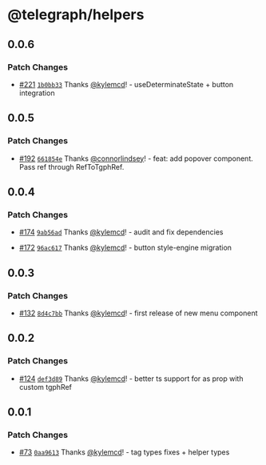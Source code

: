 # @telegraph/helpers

## 0.0.6

### Patch Changes

- [#221](https://github.com/knocklabs/telegraph/pull/221) [`1b0bb33`](https://github.com/knocklabs/telegraph/commit/1b0bb333d6ca1664971d19d48d3b036c6711d554) Thanks [@kylemcd](https://github.com/kylemcd)! - useDeterminateState + button integration

## 0.0.5

### Patch Changes

- [#192](https://github.com/knocklabs/telegraph/pull/192) [`661854e`](https://github.com/knocklabs/telegraph/commit/661854eba8553eb7a112d1f3f5f5555a27729581) Thanks [@connorlindsey](https://github.com/connorlindsey)! - feat: add popover component. Pass ref through RefToTgphRef.

## 0.0.4

### Patch Changes

- [#174](https://github.com/knocklabs/telegraph/pull/174) [`9ab56ad`](https://github.com/knocklabs/telegraph/commit/9ab56ad877b964e1f21ff24312957cc6df519756) Thanks [@kylemcd](https://github.com/kylemcd)! - audit and fix dependencies

- [#172](https://github.com/knocklabs/telegraph/pull/172) [`96ac617`](https://github.com/knocklabs/telegraph/commit/96ac61740a39fa8f769946afdf16e02434c39770) Thanks [@kylemcd](https://github.com/kylemcd)! - button style-engine migration

## 0.0.3

### Patch Changes

- [#132](https://github.com/knocklabs/telegraph/pull/132) [`8d4c7bb`](https://github.com/knocklabs/telegraph/commit/8d4c7bb5031747c185faa31c0bc0aef7bd14d01c) Thanks [@kylemcd](https://github.com/kylemcd)! - first release of new menu component

## 0.0.2

### Patch Changes

- [#124](https://github.com/knocklabs/telegraph/pull/124) [`def3d89`](https://github.com/knocklabs/telegraph/commit/def3d89056aa54c0d24f74e33bc04df8efc712d9) Thanks [@kylemcd](https://github.com/kylemcd)! - better ts support for as prop with custom tgphRef

## 0.0.1

### Patch Changes

- [#73](https://github.com/knocklabs/telegraph/pull/73) [`0aa9613`](https://github.com/knocklabs/telegraph/commit/0aa9613512ac4fa6073bcf2542b3f67216ad1e7e) Thanks [@kylemcd](https://github.com/kylemcd)! - tag types fixes + helper types
